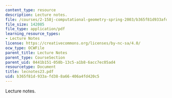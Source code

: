 ```yaml
---
content_type: resource
description: Lecture notes.
file: /courses/2-158j-computational-geometry-spring-2003/b365f81d933afd388a66406a4fd420c5_lecnotes23.pdf
file_size: 142085
file_type: application/pdf
learning_resource_types:
- Lecture Notes
license: https://creativecommons.org/licenses/by-nc-sa/4.0/
ocw_type: OCWFile
parent_title: Lecture Notes
parent_type: CourseSection
parent_uid: 0441b151-058b-13c5-a1b8-6acc7ec05ad4
resourcetype: Document
title: lecnotes23.pdf
uid: b365f81d-933a-fd38-8a66-406a4fd420c5
---
```

Lecture notes.